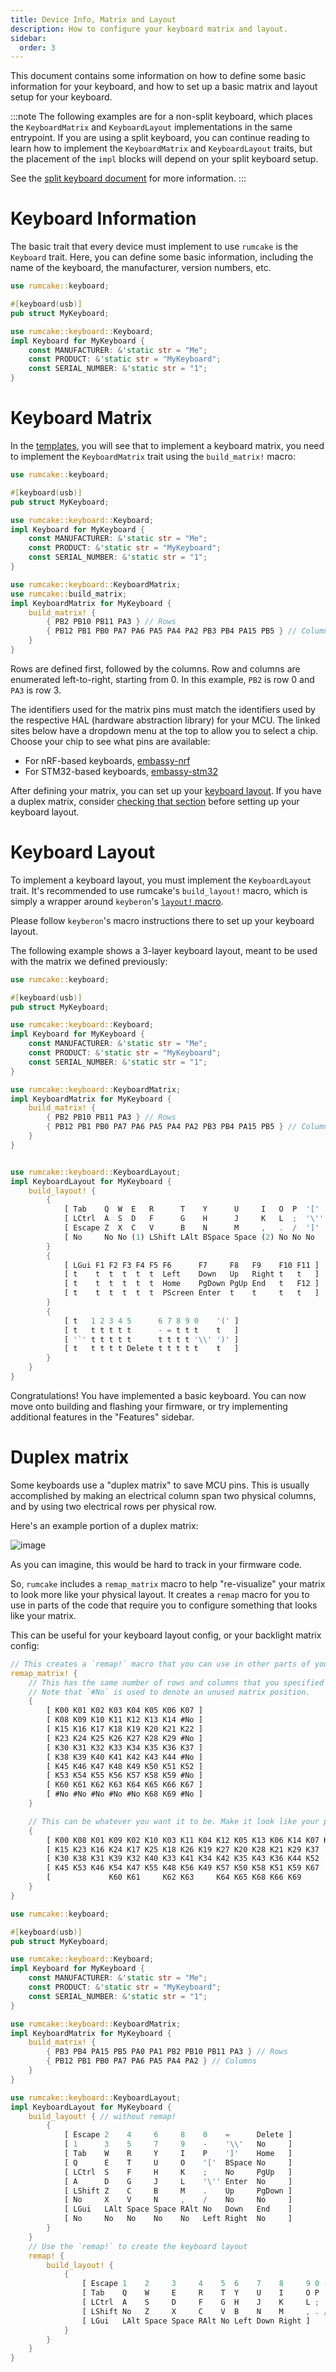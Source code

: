 ```yaml
---
title: Device Info, Matrix and Layout
description: How to configure your keyboard matrix and layout.
sidebar:
  order: 3
---
```


This document contains some information on how to define some basic information for your keyboard,
and how to set up a basic matrix and layout setup for your keyboard.

:::note
The following examples are for a non-split keyboard, which places the `KeyboardMatrix` and `KeyboardLayout`
implementations in the same entrypoint. If you are using a split keyboard, you can continue reading to learn how to
implement the `KeyboardMatrix` and `KeyboardLayout` traits, but the placement of the `impl` blocks will depend
on your split keyboard setup.

See the [split keyboard document](../../features/feature-split/) for more information.
:::

# Keyboard Information

The basic trait that every device must implement to use `rumcake` is the `Keyboard` trait.
Here, you can define some basic information, including the name of the keyboard, the manufacturer,
version numbers, etc.

```rust ins={6-11}
use rumcake::keyboard;

#[keyboard(usb)]
pub struct MyKeyboard;

use rumcake::keyboard::Keyboard;
impl Keyboard for MyKeyboard {
    const MANUFACTURER: &'static str = "Me";
    const PRODUCT: &'static str = "MyKeyboard";
    const SERIAL_NUMBER: &'static str = "1";
}
```

# Keyboard Matrix

In the [templates](https://github.com/Univa/rumcake-templates), you will see that
to implement a keyboard matrix, you need to implement the `KeyboardMatrix` trait
using the `build_matrix!` macro:

```rust ins={13-20}
use rumcake::keyboard;

#[keyboard(usb)]
pub struct MyKeyboard;

use rumcake::keyboard::Keyboard;
impl Keyboard for MyKeyboard {
    const MANUFACTURER: &'static str = "Me";
    const PRODUCT: &'static str = "MyKeyboard";
    const SERIAL_NUMBER: &'static str = "1";
}

use rumcake::keyboard::KeyboardMatrix;
use rumcake::build_matrix;
impl KeyboardMatrix for MyKeyboard {
    build_matrix! {
        { PB2 PB10 PB11 PA3 } // Rows
        { PB12 PB1 PB0 PA7 PA6 PA5 PA4 PA2 PB3 PB4 PA15 PB5 } // Columns
    }
}
```

Rows are defined first, followed by the columns. Row and columns are enumerated left-to-right, starting
from 0. In this example, `PB2` is row 0 and `PA3` is row 3.

The identifiers used for the matrix pins must match the identifiers used by the respective
HAL (hardware abstraction library) for your MCU. The linked sites below have a dropdown menu at
the top to allow you to select a chip. Choose your chip to see what pins are available:

- For nRF-based keyboards, [embassy-nrf](https://docs.embassy.dev/embassy-nrf/git/nrf52840/gpio/trait.Pin.html#implementors)
- For STM32-based keyboards, [embassy-stm32](https://docs.embassy.dev/embassy-stm32/git/stm32f072cb/gpio/trait.Pin.html#implementors)

After defining your matrix, you can set up your [keyboard layout](#keyboard-layout). If you have
a duplex matrix, consider [checking that section](#duplex-matrix) before setting up your keyboard layout.

# Keyboard Layout

To implement a keyboard layout, you must implement the `KeyboardLayout` trait.
It's recommended to use rumcake's `build_layout!` macro, which is simply a wrapper around `keyberon`'s [`layout!` macro](https://github.com/TeXitoi/keyberon/blob/a423de29a9cf0e9e4d3bdddc6958657662c46e01/src/layout.rs#L5).

Please follow `keyberon`'s macro instructions there to set up your keyboard layout.

The following example shows a 3-layer keyboard layout, meant to be used with the matrix we defined previously:

```rust ins={22-44}
use rumcake::keyboard;

#[keyboard(usb)]
pub struct MyKeyboard;

use rumcake::keyboard::Keyboard;
impl Keyboard for MyKeyboard {
    const MANUFACTURER: &'static str = "Me";
    const PRODUCT: &'static str = "MyKeyboard";
    const SERIAL_NUMBER: &'static str = "1";
}

use rumcake::keyboard::KeyboardMatrix;
impl KeyboardMatrix for MyKeyboard {
    build_matrix! {
        { PB2 PB10 PB11 PA3 } // Rows
        { PB12 PB1 PB0 PA7 PA6 PA5 PA4 PA2 PB3 PB4 PA15 PB5 } // Columns
    }
}


use rumcake::keyboard::KeyboardLayout;
impl KeyboardLayout for MyKeyboard {
    build_layout! {
        {
            [ Tab    Q  W  E   R      T    Y      U     I   O  P  '['  ]
            [ LCtrl  A  S  D   F      G    H      J     K   L  ;  '\'' ]
            [ Escape Z  X  C   V      B    N      M     ,   .  /  ']'  ]
            [ No     No No (1) LShift LAlt BSpace Space (2) No No No   ]
        }
        {
            [ LGui F1 F2 F3 F4 F5 F6      F7     F8   F9    F10 F11 ]
            [ t    t  t  t  t  t  Left    Down   Up   Right t   t   ]
            [ t    t  t  t  t  t  Home    PgDown PgUp End   t   F12 ]
            [ t    t  t  t  t  t  PScreen Enter  t    t     t   t   ]
        }
        {
            [ t   1 2 3 4 5      6 7 8 9 0    '(' ]
            [ t   t t t t t      - = t t t    t   ]
            [ '`' t t t t t      t t t t '\\' ')' ]
            [ t   t t t t Delete t t t t t    t   ]
        }
    }
}
```

Congratulations! You have implemented a basic keyboard. You can now move onto building
and flashing your firmware, or try implementing additional features in the "Features" sidebar.

# Duplex matrix

Some keyboards use a "duplex matrix" to save MCU pins. This is usually accomplished
by making an electrical column span two physical columns, and by using two electrical
rows per physical row.

Here's an example portion of a duplex matrix:

![image](https://github.com/Univa/rumcake/assets/41708691/96d35331-ee9d-4be0-990c-64aaed083c3d)

As you can imagine, this would be hard to track in your firmware code.

So, `rumcake` includes a `remap_matrix` macro to help "re-visualize" your matrix to look
more like your physical layout. It creates a `remap` macro for you to use in parts of
the code that require you to configure something that looks like your matrix.

This can be useful for your keyboard layout config, or your backlight matrix config:

```rust del={50-63} ins={1-26,64-75}
// This creates a `remap!` macro that you can use in other parts of your config.
remap_matrix! {
    // This has the same number of rows and columns that you specified in `build_matrix!`
    // Note that `#No` is used to denote an unused matrix position.
    {
        [ K00 K01 K02 K03 K04 K05 K06 K07 ]
        [ K08 K09 K10 K11 K12 K13 K14 #No ]
        [ K15 K16 K17 K18 K19 K20 K21 K22 ]
        [ K23 K24 K25 K26 K27 K28 K29 #No ]
        [ K30 K31 K32 K33 K34 K35 K36 K37 ]
        [ K38 K39 K40 K41 K42 K43 K44 #No ]
        [ K45 K46 K47 K48 K49 K50 K51 K52 ]
        [ K53 K54 K55 K56 K57 K58 K59 #No ]
        [ K60 K61 K62 K63 K64 K65 K66 K67 ]
        [ #No #No #No #No #No K68 K69 #No ]
    }

    // This can be whatever you want it to be. Make it look like your physical layout!
    {
        [ K00 K08 K01 K09 K02 K10 K03 K11 K04 K12 K05 K13 K06 K14 K07 K22 ]
        [ K15 K23 K16 K24 K17 K25 K18 K26 K19 K27 K20 K28 K21 K29 K37     ]
        [ K30 K38 K31 K39 K32 K40 K33 K41 K34 K42 K35 K43 K36 K44 K52     ]
        [ K45 K53 K46 K54 K47 K55 K48 K56 K49 K57 K50 K58 K51 K59 K67     ]
        [             K60 K61     K62 K63     K64 K65 K68 K66 K69         ]
    }
}

use rumcake::keyboard;

#[keyboard(usb)]
pub struct MyKeyboard;

use rumcake::keyboard::Keyboard;
impl Keyboard for MyKeyboard {
    const MANUFACTURER: &'static str = "Me";
    const PRODUCT: &'static str = "MyKeyboard";
    const SERIAL_NUMBER: &'static str = "1";
}

use rumcake::keyboard::KeyboardMatrix;
impl KeyboardMatrix for MyKeyboard {
    build_matrix! {
        { PB3 PB4 PA15 PB5 PA0 PA1 PB2 PB10 PB11 PA3 } // Rows
        { PB12 PB1 PB0 PA7 PA6 PA5 PA4 PA2 } // Columns
    }
}

use rumcake::keyboard::KeyboardLayout;
impl KeyboardLayout for MyKeyboard {
    build_layout! { // without remap!
        {
            [ Escape 2    4     6     8    0    =      Delete ]
            [ 1      3    5     7     9    -    '\\'   No     ]
            [ Tab    W    R     Y     I    P    ']'    Home   ]
            [ Q      E    T     U     O    '['  BSpace No     ]
            [ LCtrl  S    F     H     K    ;    No     PgUp   ]
            [ A      D    G     J     L    '\'' Enter  No     ]
            [ LShift Z    C     B     M    .    Up     PgDown ]
            [ No     X    V     N     ,    /    No     No     ]
            [ LGui   LAlt Space Space RAlt No   Down   End    ]
            [ No     No   No    No    No   Left Right  No     ]
        }
    }
    // Use the `remap!` to create the keyboard layout
    remap! {
        build_layout! {
            {
                [ Escape 1    2     3     4    5  6    7    8     9 0 -    =   '\\'   Delete Home ]
                [ Tab    Q    W     E     R    T  Y    U    I     O P '['  ']' BSpace PgUp   ]
                [ LCtrl  A    S     D     F    G  H    J    K     L ; '\'' No  Enter  PgDown ]
                [ LShift No   Z     X     C    V  B    N    M     , . /    Up  No     End    ]
                [ LGui   LAlt Space Space RAlt No Left Down Right ]
            }
        }
    }
}
```
